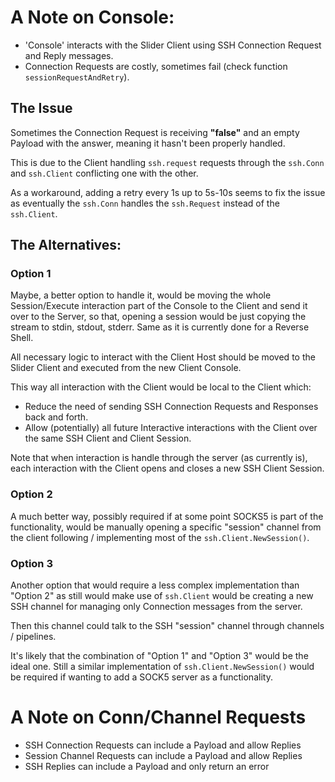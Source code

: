 # A Note on Console:

- 'Console' interacts with the Slider Client using SSH Connection Request and
	Reply messages.
- Connection Requests are costly, sometimes fail (check function `sessionRequestAndRetry`).

## The Issue

Sometimes the Connection Request is receiving **"false"** and an empty Payload with the answer, 
meaning it hasn't been properly handled.

This is due to the Client handling `ssh.request` requests through the `ssh.Conn` and `ssh.Client` conflicting
one with the other.

As a workaround, adding a retry every 1s up to 5s-10s seems to fix the issue as eventually the `ssh.Conn` handles
the `ssh.Request` instead of the `ssh.Client`.


## The Alternatives:

### Option 1

Maybe, a better option to handle it, would be moving the whole Session/Execute interaction
part of the Console to the Client and send it over to the Server, so that, opening a
session would be just copying the stream to stdin, stdout, stderr. Same as it is currently
done for a Reverse Shell.

All necessary logic to interact with the Client Host should be moved to the Slider Client
and executed from the new Client Console.

This way all interaction with the Client would be local to the Client which:

- Reduce the need of sending SSH Connection Requests and Responses back and forth.
- Allow (potentially) all future Interactive interactions with the Client over the same SSH
Client and Client Session. 

Note that when interaction is handle through the server (as currently is), each interaction
with the Client opens and closes a new SSH Client Session.

### Option 2

A much better way, possibly required if at some point SOCKS5 is part of the functionality, would be manually
opening a specific "session" channel from the client following / implementing most of the `ssh.Client.NewSession()`.

### Option 3

Another option that would require a less complex implementation than "Option 2" as still would make use of `ssh.Client`
would be creating a new SSH channel for managing only Connection messages from the server.

Then this channel could talk to the SSH "session" channel through channels / pipelines.

It's likely that the combination of "Option 1" and "Option 3" would be the ideal one. Still a similar implementation
of `ssh.Client.NewSession()` would be required if wanting to add a SOCK5 server as a functionality.


# A Note on Conn/Channel Requests

- SSH Connection Requests can include a Payload and allow Replies
- Session Channel Requests can include a Payload and allow Replies
- SSH Replies can include a Payload and only return an error
